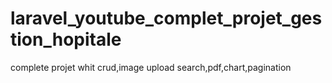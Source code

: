 # laravel_youtube_complet_projet_gestion_hopitale
complete projet whit crud,image upload search,pdf,chart,pagination
